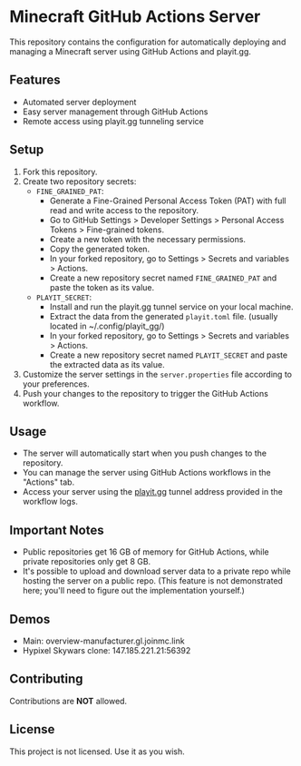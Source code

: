 # Minecraft GitHub Actions Server

This repository contains the configuration for automatically deploying and managing a Minecraft server using GitHub Actions and playit.gg.

## Features

- Automated server deployment
- Easy server management through GitHub Actions
- Remote access using playit.gg tunneling service

## Setup

1. Fork this repository.
2. Create two repository secrets:
   - `FINE_GRAINED_PAT`:
     - Generate a Fine-Grained Personal Access Token (PAT) with full read and write access to the repository.
     - Go to GitHub Settings > Developer Settings > Personal Access Tokens > Fine-grained tokens.
     - Create a new token with the necessary permissions.
     - Copy the generated token.
     - In your forked repository, go to Settings > Secrets and variables > Actions.
     - Create a new repository secret named `FINE_GRAINED_PAT` and paste the token as its value.
   - `PLAYIT_SECRET`:
     - Install and run the playit.gg tunnel service on your local machine.
     - Extract the data from the generated `playit.toml` file. (usually located in ~/.config/playit_gg/)
     - In your forked repository, go to Settings > Secrets and variables > Actions.
     - Create a new repository secret named `PLAYIT_SECRET` and paste the extracted data as its value.
3. Customize the server settings in the `server.properties` file according to your preferences.
4. Push your changes to the repository to trigger the GitHub Actions workflow.

## Usage

- The server will automatically start when you push changes to the repository.
- You can manage the server using GitHub Actions workflows in the "Actions" tab.
- Access your server using the [playit.gg](https://playit.gg) tunnel address provided in the workflow logs.

## Important Notes

- Public repositories get 16 GB of memory for GitHub Actions, while private repositories only get 8 GB.
- It's possible to upload and download server data to a private repo while hosting the server on a public repo. (This feature is not demonstrated here; you'll need to figure out the implementation yourself.)

## Demos

- Main: overview-manufacturer.gl.joinmc.link
- Hypixel Skywars clone: 147.185.221.21:56392

## Contributing

Contributions are **NOT** allowed.

## License

This project is not licensed. Use it as you wish.
